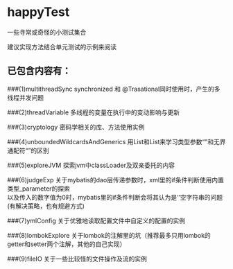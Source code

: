 # happyTest
一些寻常或奇怪的小测试集合

建议实现方法结合单元测试的示例来阅读

## 已包含内容有： 
###(1)multithreadSync 
synchronized 和 @Trasational同时使用时，产生的多线程并发问题

###(2)threadVariable 
多线程的变量在执行中的变动影响与更新

###(3)cryptology 
密码学相关的库、方法使用实例

###(4)unboundedWildcardsAndGenerics 
用List<?>和List<T>来学习类型参数“<T>”和无界通配符“<?>”的区别

###(5)exploreJVM 
探索jvm中classLoader及双亲委托的内容

###(6)judgeExp 
关于mybatis的dao层传递参数时，xml里的if条件判断使用内置类型_parameter的探索  
以及传入的数字值为0时，mybatis里的if条件判断会将其认为是‘’空字符串的问题(有解决策略，也有规避方式)

###(7)ymlConfig 
关于优雅地读取配置文件中自定义的配置的实例

###(8)lombokExplore 
关于lombok的注解里的坑（推荐最多只用lombok的getter和setter两个注解，其他的自己实现）

###(9)fileIO
关于一些比较怪的文件操作及流的实例
